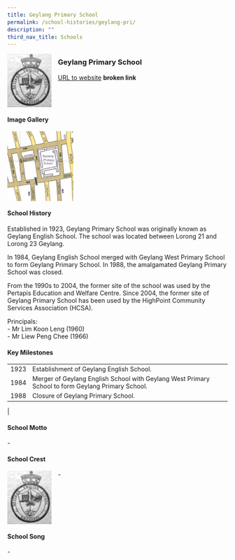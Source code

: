```yaml
---
title: Geylang Primary School
permalink: /school-histories/geylang-pri/
description: ""
third_nav_title: Schools
---
```

<img src="/images/geylangpri1.png" style="width:20%;margin-right:15px;" align = "left">

### **Geylang Primary School**
[URL to website](https://academyofsingaporeteachers.moe.edu.sg/moehc/school-histories/school/-) **broken link**

<br clear="left">

#### **Image Gallery**

<p><a href="/images/geylangpri2.jpg">  
<img src="/images/geylangpri2.jpg" style="width:30%;margin-right:15px;" align = "left">
</a></p>

<br clear="left">

#### **School History**
Established in 1923, Geylang Primary School was originally known as Geylang English School. The school was located between Lorong 21 and Lorong 23 Geylang.  
  
In 1984, Geylang English School merged with Geylang West Primary School to form Geylang Primary School. In 1988, the amalgamated Geylang Primary School was closed.  
  
From the 1990s to 2004, the former site of the school was used by the Pertapis Education and Welfare Centre. Since 2004, the former site of Geylang Primary School has been used by the HighPoint Community Services Association (HCSA).  
  
Principals:<br>
\- Mr Lim Koon Leng (1960)<br>
\- Mr Liew Peng Chee (1966) 

#### **Key Milestones**

|  |  |
|:---:|---|
| 1923 | Establishment of Geylang English School. |
| 1984 | Merger of Geylang English School with Geylang West Primary School to form Geylang Primary School. |
| 1988 | Closure of Geylang Primary School. |
|

#### **School Motto**
\-

#### **School Crest**
<img src="/images/geylangpri1.png" style="width:20%;margin-right:15px;" align = "left">

\-

<br clear="left">

#### **School Song**
\-